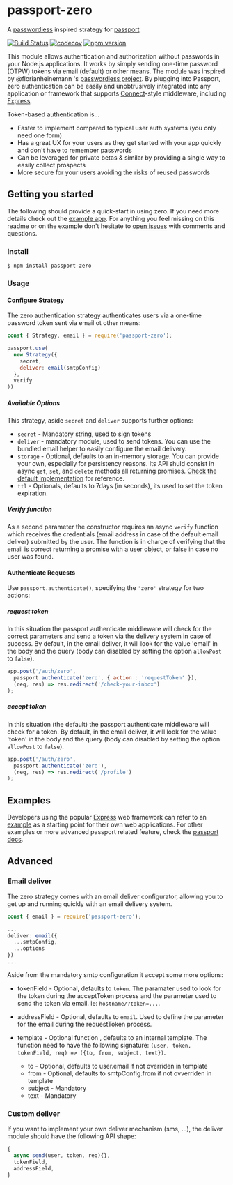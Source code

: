 passport-zero
==============

A [passwordless](https://github.com/florianheinemann/passwordless) inspired strategy for [passport](https://github.com/jaredhanson/passport)

[![Build Status](https://travis-ci.org/nickbalestra/zero.svg?branch=master)](https://travis-ci.org/nickbalestra/zero)
[![codecov](https://codecov.io/gh/nickbalestra/zero/branch/master/graph/badge.svg)](https://codecov.io/gh/nickbalestra/zero)
[![npm version](https://badge.fury.io/js/passport-zero.svg)](http://badge.fury.io/js/passport-zero)

This module allows authentication and authorization without passwords in your Node.js
applications. It works by simply sending one-time password (OTPW) tokens via email (default) or other means. The module was inspired by @florianheinemann 's [passwordless project](https://github.com/florianheinemann/passwordless/). By plugging into Passport, zero authentication can be easily and unobtrusively integrated into any application or framework that supports [Connect](http://www.senchalabs.org/connect/)-style middleware, including [Express](http://expressjs.com/). 

Token-based authentication is...

- Faster to implement compared to typical user auth systems (you only need one form)
- Has a great UX for your users as they get started with your app quickly and don't have to remember passwords
- Can be leveraged for private betas & similar by providing a single way to easily collect prospects 
- More secure for your users avoiding the risks of reused passwords

## Getting you started

The following should provide a quick-start in using zero. If you need more details check out the [example app](https://github.com/nickbalestra/zero/tree/master/example). For anything you feel missing on this readme or on the example don't hesitate to [open issues]((https://github.com/nickbalestra/zero/issues)) with comments and questions.

### Install

```
$ npm install passport-zero
```

### Usage

#### Configure Strategy

The zero authentication strategy authenticates users via a one-time password token sent via email ot other means:

```js
const { Strategy, email } = require('passport-zero');

passport.use(
  new Strategy({              
    secret,
    deliver: email(smtpConfig)                    
  },
  verify
))
```

##### Available Options

This strategy, aside `secret` and `deliver` supports further options:

* `secret` - Mandatory string, used to sign tokens
* `deliver` - mandatory module, used to send tokens. You can use the bundled email helper to easily configure the email delivery.
* `storage` - Optional, defaults to an in-memory storage. You can provide your own, especially for persistency reasons. Its API shuld consist in async `get`, `set`, and `delete` methods all returning promises. [Check the default implementation](https://github.com/nickbalestra/zero/blob/master/lib/deliver/index.js) for reference.
* `ttl` - Optionals, defaults to 7days (in seconds), its used to set the token expiration.

##### Verify function
As a second parameter the constructor requires an async `verify` function which receives the credentials (email address in case of the default email deliver) submitted by the user. The function is in charge of verifying that the email is correct returning a promise with a user object, or false in case no user was found.

#### Authenticate Requests
Use `passport.authenticate()`, specifying the `'zero'` strategy for two actions:

##### request token
In this situation the passport authenticate middleware will check for the correct parameters and send a token via the delivery system in case of success. By default, in the email deliver, it will look for the value 'email' in the body and the query (body can disabled by setting the option `allowPost` to `false`).

```js
app.post('/auth/zero',
  passport.authenticate('zero', { action : 'requestToken' }), 
  (req, res) => res.redirect('/check-your-inbox')
);
```

##### accept token
In this situation (the default) the passport authenticate middleware will check for a token. By default, in the email deliver, it will look for the value 'token' in the body and the query (body can disabled by setting the option `allowPost` to `false`).

```js
app.post('/auth/zero',
  passport.authenticate('zero'), 
  (req, res) => res.redirect('/profile')
);
```

## Examples

Developers using the popular [Express](http://expressjs.com/) web framework can
refer to an [example](https://github.com/nickbalestra/zero/tree/master/example)
as a starting point for their own web applications. For other examples or more advanced passport related feature, check the [passport docs](http://www.passportjs.org/docs/).

## Advanced

### Email deliver
The zero strategy comes with an email deliver configurator, allowing you to get up and running quickly with an email delivery system.

```js
const { email } = require('passport-zero');

...
deliver: email({
  ...smtpConfig,
  ...options
})
...
```

Aside from the mandatory smtp configuration it accept some more options:

* tokenField - Optional, defaults to `token`. The paramater used to look for the token during the acceptToken process and the parameter used to send the token via email. ie: `hostname/?token=...`.
* addressField - Optional, defaults to `email`. Used to define the parameter for the email during the requestToken process.
* template - Optional function , defaults to an internal template. The function need to have the following signature:  `(user, token, tokenField, req) => ({to, from, subject, text})`. 

  * to - Optional, defaults to user.email if not overriden in template
  * from - Optional, defaults to smtpConfig.from if not ovverriden in template
  * subject - Mandatory
  * text - Mandatory

### Custom deliver

If you want to implement your own deliver mechanism (sms, ...), the deliver module should have the following API shape:

```js
{
  async send(user, token, req){},
  tokenField,
  addressField,
}
```
